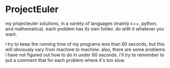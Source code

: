 ProjectEuler
============

my projecteuler solutions, in a variety of languages (mainly c++, python, and mathematica). each problem has its own folder. do with it whatever you want.

i try to keep the running time of my programs less than 60 seconds, but this will obviously vary from machine to machine. also, there are some problems i have not figured out how to do in under 60 seconds. i'll try to remember to put a comment that for each problem where it's too slow.